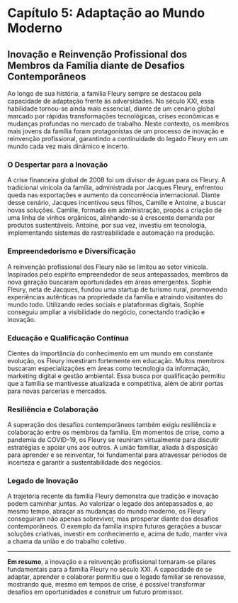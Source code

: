 # Capítulo 5: Adaptação ao Mundo Moderno

## Inovação e Reinvenção Profissional dos Membros da Família diante de Desafios Contemporâneos

Ao longo de sua história, a família Fleury sempre se destacou pela capacidade de adaptação frente às adversidades. No século XXI, essa habilidade tornou-se ainda mais essencial, diante de um cenário global marcado por rápidas transformações tecnológicas, crises econômicas e mudanças profundas no mercado de trabalho. Neste contexto, os membros mais jovens da família foram protagonistas de um processo de inovação e reinvenção profissional, garantindo a continuidade do legado Fleury em um mundo cada vez mais dinâmico e incerto.

### O Despertar para a Inovação

A crise financeira global de 2008 foi um divisor de águas para os Fleury. A tradicional vinícola da família, administrada por Jacques Fleury, enfrentou queda nas exportações e aumento da concorrência internacional. Diante desse cenário, Jacques incentivou seus filhos, Camille e Antoine, a buscar novas soluções. Camille, formada em administração, propôs a criação de uma linha de vinhos orgânicos, alinhando-se à crescente demanda por produtos sustentáveis. Antoine, por sua vez, investiu em tecnologia, implementando sistemas de rastreabilidade e automação na produção.

### Empreendedorismo e Diversificação

A reinvenção profissional dos Fleury não se limitou ao setor vinícola. Inspirados pelo espírito empreendedor de seus antepassados, membros da nova geração buscaram oportunidades em áreas emergentes. Sophie Fleury, neta de Jacques, fundou uma startup de turismo rural, promovendo experiências autênticas na propriedade da família e atraindo visitantes do mundo todo. Utilizando redes sociais e plataformas digitais, Sophie conseguiu ampliar a visibilidade do negócio, conectando tradição e inovação.

### Educação e Qualificação Contínua

Cientes da importância do conhecimento em um mundo em constante evolução, os Fleury investiram fortemente em educação. Muitos membros buscaram especializações em áreas como tecnologia da informação, marketing digital e gestão ambiental. Essa busca por qualificação permitiu que a família se mantivesse atualizada e competitiva, além de abrir portas para novas parcerias e mercados.

### Resiliência e Colaboração

A superação dos desafios contemporâneos também exigiu resiliência e colaboração entre os membros da família. Em momentos de crise, como a pandemia de COVID-19, os Fleury se reuniram virtualmente para discutir estratégias e apoiar uns aos outros. A união familiar, aliada à disposição para aprender e se reinventar, foi fundamental para atravessar períodos de incerteza e garantir a sustentabilidade dos negócios.

### Legado de Inovação

A trajetória recente da família Fleury demonstra que tradição e inovação podem caminhar juntas. Ao valorizar o legado dos antepassados e, ao mesmo tempo, abraçar as mudanças do mundo moderno, os Fleury conseguiram não apenas sobreviver, mas prosperar diante dos desafios contemporâneos. O exemplo da família inspira futuras gerações a buscar soluções criativas, investir em conhecimento e, acima de tudo, manter viva a chama da união e do trabalho coletivo.

---

**Em resumo**, a inovação e a reinvenção profissional tornaram-se pilares fundamentais para a família Fleury no século XXI. A capacidade de se adaptar, aprender e colaborar permitiu que o legado familiar se renovasse, mostrando que, mesmo em tempos de crise, é possível transformar desafios em oportunidades e construir um futuro promissor.